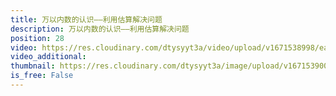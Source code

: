 ```yaml
---
title: 万以内数的认识——利用估算解决问题
description: 万以内数的认识——利用估算解决问题
position: 28
video: https://res.cloudinary.com/dtysyyt3a/video/upload/v1671538998/easymath/2年级下/07单元万以内数的认识/pwiqp2namxwigwcgdmp8.mp4
video_additional: 
thumbnail: https://res.cloudinary.com/dtysyyt3a/image/upload/v1671539000/easymath/2年级下/07单元万以内数的认识/kjviaaiydazh6dz8ek6s.png
is_free: False
---
```

